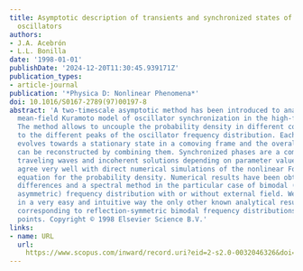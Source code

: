```yaml
---
title: Asymptotic description of transients and synchronized states of globally coupled
  oscillators
authors:
- J.A. Acebrón
- L.L. Bonilla
date: '1998-01-01'
publishDate: '2024-12-20T11:30:45.939171Z'
publication_types:
- article-journal
publication: '*Physica D: Nonlinear Phenomena*'
doi: 10.1016/S0167-2789(97)00197-8
abstract: 'A two-timescale asymptotic method has been introduced to analyze the multimodal
  mean-field Kuramoto model of oscillator synchronization in the high-frequency limit.
  The method allows to uncouple the probability density in different components corresponding
  to the different peaks of the oscillator frequency distribution. Each component
  evolves towards a stationary state in a comoving frame and the overall order parameter
  can be reconstructed by combining them. Synchronized phases are a combination of
  traveling waves and incoherent solutions depending on parameter values. Our results
  agree very well with direct numerical simulations of the nonlinear Fokker-Planck
  equation for the probability density. Numerical results have been obtained by finite
  differences and a spectral method in the particular case of bimodal (symmetric and
  asymmetric) frequency distribution with or without external field. We also recover
  in a very easy and intuitive way the only other known analytical results: those
  corresponding to reflection-symmetric bimodal frequency distributions near bifurcation
  points. Copyright © 1998 Elsevier Science B.V.'
links:
- name: URL
  url: 
    https://www.scopus.com/inward/record.uri?eid=2-s2.0-0032046326&doi=10.1016%2fS0167-2789%2897%2900197-8&partnerID=40&md5=1df6b2dceeacc804c1a99f4dc1b1d7ae
---
```

